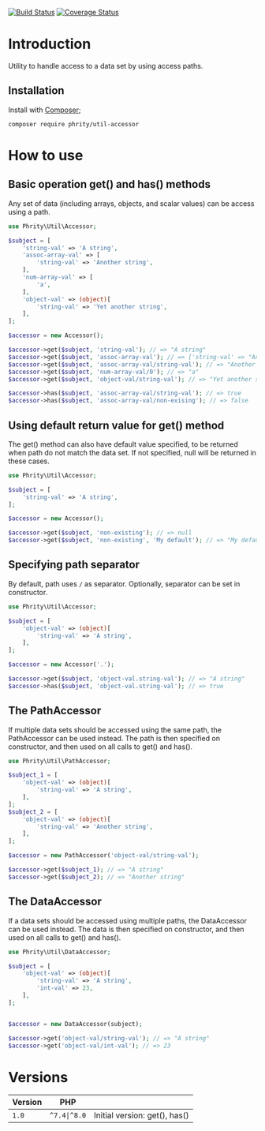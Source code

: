 [![Build Status](https://github.com/sirn-se/phrity-util-accessor/actions/workflows/acceptance.yml/badge.svg)](https://github.com/sirn-se/phrity-util-accessor/actions)
[![Coverage Status](https://coveralls.io/repos/github/sirn-se/phrity-util-accessor/badge.svg?branch=main)](https://coveralls.io/github/sirn-se/phrity-util-accessor?branch=main)

# Introduction

Utility to handle access to a data set by using access paths.

## Installation

Install with [Composer](https://getcomposer.org/);
```
composer require phrity/util-accessor
```

# How to use

## Basic operation get() and has() methods

Any set of data (including arrays, objects, and scalar values) can be access using a path.

```php
use Phrity\Util\Accessor;

$subject = [
    'string-val' => 'A string',
    'assoc-array-val' => [
        'string-val' => 'Another string',
    ],
    'num-array-val' => [
        'a',
    ],
    'object-val' => (object)[
        'string-val' => 'Yet another string',
    ],
];

$accessor = new Accessor();

$accessor->get($subject, 'string-val'); // => "A string"
$accessor->get($subject, 'assoc-array-val'); // => ['string-val' => "Another string"]
$accessor->get($subject, 'assoc-array-val/string-val'); // => "Another string"
$accessor->get($subject, 'num-array-val/0'); // => "a"
$accessor->get($subject, 'object-val/string-val'); // => "Yet another string"

$accessor->has($subject, 'assoc-array-val/string-val'); // => true
$accessor->has($subject, 'assoc-array-val/non-exising'); // => false
```

## Using default return value for get() method

The get() method can also have default value specified, to be returned when path do not match the data set.
If not specified, null will be returned in these cases.

```php
use Phrity\Util\Accessor;

$subject = [
    'string-val' => 'A string',
];

$accessor = new Accessor();

$accessor->get($subject, 'non-existing'); // => null
$accessor->get($subject, 'non-existing', 'My default'); // => "My default"
```

## Specifying path separator

By default, path uses `/` as separator. Optionally, separator can be set in constructor.

```php
use Phrity\Util\Accessor;

$subject = [
    'object-val' => (object)[
        'string-val' => 'A string',
    ],
];

$accessor = new Accessor('.');

$accessor->get($subject, 'object-val.string-val'); // => "A string"
$accessor->has($subject, 'object-val.string-val'); // => true
```

## The PathAccessor

If multiple data sets should be accessed using the same path, the PathAccessor can be used instead.
The path is then specified on constructor, and then used on all calls to get() and has().

```php
use Phrity\Util\PathAccessor;

$subject_1 = [
    'object-val' => (object)[
        'string-val' => 'A string',
    ],
];
$subject_2 = [
    'object-val' => (object)[
        'string-val' => 'Another string',
    ],
];

$accessor = new PathAccessor('object-val/string-val');

$accessor->get($subject_1); // => "A string"
$accessor->get($subject_2); // => "Another string"
```

## The DataAccessor

If a data sets should be accessed using multiple paths, the DataAccessor can be used instead.
The data is then specified on constructor, and then used on all calls to get() and has().

```php
use Phrity\Util\DataAccessor;

$subject = [
    'object-val' => (object)[
        'string-val' => 'A string',
        'int-val' => 23,
    ],
];


$accessor = new DataAccessor(subject);

$accessor->get('object-val/string-val'); // => "A string"
$accessor->get('object-val/int-val'); // => 23
```


# Versions

| Version | PHP | |
| --- | --- | --- |
| `1.0` | `^7.4\|^8.0` | Initial version: get(), has() |
